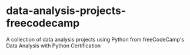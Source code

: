 # data-analysis-projects-freecodecamp
A collection of data analysis projects using Python from freeCodeCamp's Data Analysis with Python Certification
